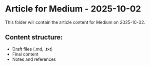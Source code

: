 # Article for Medium - 2025-10-02

This folder will contain the article content for Medium on 2025-10-02.

## Content structure:
- Draft files (.md, .txt)
- Final content
- Notes and references
